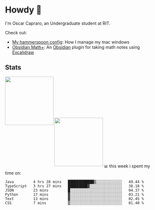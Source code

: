 # Howdy :wave:
I'm Oscar Capraro, an Undergraduate student at RIT.


Check out:
- [My hammerspoon config](https://github.com/ocapraro/.hammerspoon): How I manage my mac windows
- [Obsidian Math+](https://github.com/ocapraro/obsidian-math-plus): An [Obsidian](https://obsidian.md/) plugin for taking math notes using [Excalidraw](https://github.com/excalidraw/excalidraw)

## Stats

<div width="100%"><a href="https://github.com/anuraghazra/github-readme-stats">
<img align="left" height="160em" src="https://github-readme-stats.vercel.app/api?username=ocapraro&show_icons=true&theme=dark&count_private=true" />
<br><br><br><br><br><br><br><br>
<img align="left" height="160em" src="https://github-readme-stats.vercel.app/api/top-langs/?username=ocapraro&theme=dark&layout=compact&count_private=true" />
</a></div>

<br><br><br><br><br><br><br><br>
📊 this week i spent my time on:
<!--START_SECTION:waka-->

```text
Java         4 hrs 28 mins   ████████████▒░░░░░░░░░░░░   49.44 %
TypeScript   3 hrs 27 mins   █████████▓░░░░░░░░░░░░░░░   38.18 %
JSON         23 mins         █░░░░░░░░░░░░░░░░░░░░░░░░   04.37 %
Python       17 mins         ▓░░░░░░░░░░░░░░░░░░░░░░░░   03.21 %
Text         13 mins         ▓░░░░░░░░░░░░░░░░░░░░░░░░   02.45 %
CSS          7 mins          ▒░░░░░░░░░░░░░░░░░░░░░░░░   01.40 %
```

<!--END_SECTION:waka-->
